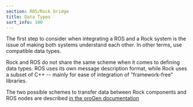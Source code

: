 ```yaml
---
section: ROS/Rock bridge
title: Data Types
sort_info: 100
---
```

The first step to consider when integrating a ROS and a Rock system is the issue
of making both systems understand each other. In other terms, use compatible
data types.

Rock and ROS do not share the same scheme when it comes to defining data types.
ROS uses its own message description format, while Rock uses a subset of C++ --
mainly for ease of integration of "framework-free" libraries.

The two possible schemes to transfer data between Rock components and ROS nodes
are described [in the oroGen documentation](../orogen/transports/ros.html)
